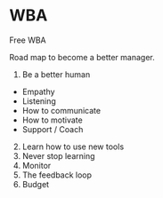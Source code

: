 # WBA
Free WBA

Road map to become a better manager.

1. Be a better human
* Empathy
* Listening
* How to communicate
* How to motivate
* Support / Coach
2. Learn how to use new tools
3. Never stop learning
4. Monitor
5. The feedback loop
6. Budget
  
